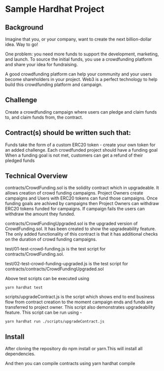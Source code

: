 # Sample Hardhat Project

## Background

Imagine that you, or your company, want to create the next billion-dollar idea. Way to go!

One problem: you need more funds to support the development, marketing, and launch.
To source the initial funds, you use a crowdfunding platform and share your idea for
fundraising.

A good crowdfunding platform can help your community and your users become
shareholders in your project. Web3 is a perfect technology to help build this crowdfunding
platform and campaign.

## Challenge

Create a crowdfunding campaign where users can pledge and claim funds to, and claim
funds from, the contract.

## Contract(s) should be written such that:

Funds take the form of a custom ERC20 token - create your own token for an added challenge.
Each crowdfunded project should have a funding goal
When a funding goal is not met, customers can get a refund of their pledged funds

## Technical Overview

contracts/CrowdFunding.sol is the solidity contract which in upgradeable. It allows creation of crowd funding campaigns. Project Owners create
campaigns and Users with ERC20 tokens can fund those campaigns. Once funding goals are achived by campaigns then Project Owners can withdraw ERC20 tokens funded
for campaigns. If campaign fails the users can withdraw the amount they funded.

contracts/CrowdFundingUpgraded.sol is the upgraded version of CrowdFunding.sol. It has been created to show the upgradeability feature. The only added functionality of this
contract is that it has additional checks on the duration of crowd funding campaigns.

test/01-test-crowd-funding.js is the test script for contracts/CrowdFunding.sol.

test/02-test-crowd-funding-upgraded.js is the test script for contracts/contracts/CrowdFundingUpgraded.sol

Above test scripts can be executed using

```shell
yarn hardhat test
```

scripts/upgradeContract.js is the script which shows end to end business flow from contract creation to the moment campaign ends and funds are transferred to project owner.
This script also demonstrates upgradeability feature. This script can be run using -

```shell
yarn hardhat run ./scripts/upgradeContract.js
```

## Install

After cloning the repository do npm install or yarn.This will install all dependencies.

And then you can compile contracts using yarn hardhat compile
